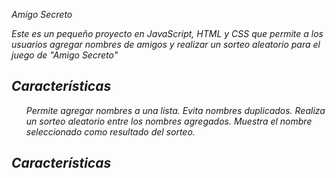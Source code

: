 <em>Amigo Secreto<em>

<p> Este es un pequeño proyecto en JavaScript, HTML y CSS que permite a los usuarios agregar nombres de amigos y realizar un sorteo aleatorio para el juego de "Amigo Secreto"</p>

<h2>Características</h2>

<ul>
<il>Permite agregar nombres a una lista.</il>
<il>Evita nombres duplicados.</il>
<il>Realiza un sorteo aleatorio entre los nombres agregados.</il>
<il>Muestra el nombre seleccionado como resultado del sorteo.</il>
</ul>

<h2>Características</h2>